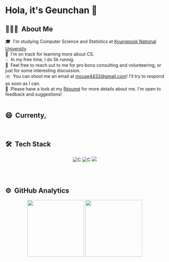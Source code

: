 # Hola, it's Geunchan 👋

## 👨🏻‍💻 &nbsp;About Me
🎓 &nbsp;I'm studying Computer Science and Statistics at [Kyungpook National University](https://www.knu.ac.kr/wbbs/wbbs/main/main.action)\
🌱 &nbsp;I'm on track for learning more about CS.\
💡 &nbsp;In my free time, I do 5k runnig.\
💬 &nbsp;Feel free to reach out to me for pro bono consulting and volunteering, or just for some interesting discussion.\
✉️ &nbsp;You can shoot me an email at mouse4432@gmail.com! I'll try to respond as soon as I can.\
📄 &nbsp;Please have a look at my [Résumé](github.com) for more details about me. I'm open to feedback and suggestions!\
<br>

## 😄 &nbsp;Currenty,
<br>

## 🛠 &nbsp;Tech Stack
<div align=center>
<img alt="C" src="https://img.shields.io/badge/C-A8B9CC.svg?&style-for-the-badge&logo=C&logoColor=white"/> 
<img alt="C" src="https://img.shields.io/badge/C++-00599C.svg?&style-for-the-badge&logo=C%2B%2B&logoColor=white"/>
<img src="https://img.shields.io/badge/JavaScript-F7DF1E.svg?style=flat-square&logo=JavaScript&logoColor=white"/><br>
  
</div>

<br><br>

## ⚙️ &nbsp;GitHub Analytics


<div align=center>
  <img height="180em" src="https://github-readme-stats-eight-theta.vercel.app/api?username=geunchanKim&show_icons=true&theme=algolia&include_all_commits=true&count_private=true"/>
 <img height="180em" src="https://github-readme-stats-eight-theta.vercel.app/api/top-langs/?username=geunchanKim&layout=compact&langs_count=8&theme=algolia"/>
</div>
